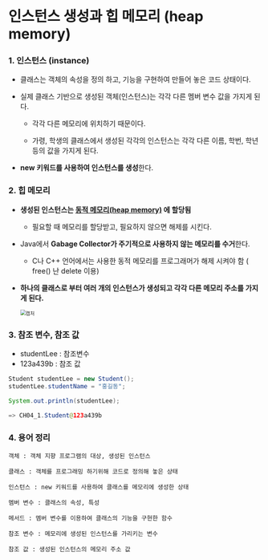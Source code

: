 # 인스턴스 생성과 힙 메모리 (heap memory)

### 1. 인스턴스 (instance)

- 클래스는 객체의 속성을 정의 하고, 기능을 구현하여 만들어 놓은 코드 상태이다.

- 실제 클래스 기반으로 생성된 객체(인스턴스)는 각각 다른 멤버 변수 값을 가지게 된다.

  - 각각 다른 메모리에 위치하기 때문이다.

  - 가령, 학생의 클래스에서 생성된 각각의 인스턴스는 각각 다른 이름, 학번, 학년등의 값을 가지게 된다.

- **new 키워드를 사용하여 인스턴스를 생성**한다.



### 2. 힙 메모리

- **생성된 인스턴스는 <u>동적 메모리(heap memory)</u> 에 할당됨**

  - 필요할 때 메모리를 할당받고, 필요하지 않으면 해제를 시킨다.

- Java에서 **Gabage Collector가 주기적으로 사용하지 않는 메모리를 수거**한다.

  - C나 C++ 언어에서는 사용한 동적 메모리를 프로그래머가 해제 시켜야 함 ( free() 난 delete 이용)

- **하나의 클래스로 부터 여러 개의 인스턴스가 생성되고 각각 다른 메모리 주소를 가지게 된다.**

  <img src="https://user-images.githubusercontent.com/42603919/148369387-76d4a900-913b-448e-8c8f-24a076d387e2.PNG" alt="캡처" style="zoom:67%;" />

  



### 3. 참조 변수, 참조 값

- studentLee : 참조변수
- 123a439b : 참조 값

```java
Student studentLee = new Student();
studentLee.studentName = "홍길동";

System.out.println(studentLee);

=> CH04_1.Student@123a439b
```



### 4. 용어 정리

```plaintext
객체 : 객체 지향 프로그램의 대상, 생성된 인스턴스

클래스 : 객체를 프로그래밍 하기위해 코드로 정의해 놓은 상태

인스턴스 : new 키워드를 사용하여 클래스를 메모리에 생성한 상태

멤버 변수 : 클래스의 속성, 특성

메서드 : 멤버 변수를 이용하여 클래스의 기능을 구현한 함수

참조 변수 : 메모리에 생성된 인스턴스를 가리키는 변수

참조 값 : 생성된 인스턴스의 메모리 주소 값
```
